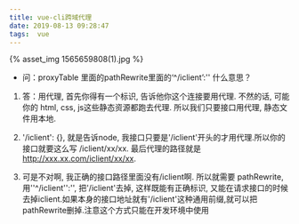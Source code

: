 ```yaml
---
title: vue-cli跨域代理
date: 2019-08-13 09:28:47
tags:  vue
---
```

{% asset_img 1565659808(1).jpg %}

- 问：proxyTable 里面的pathRewrite里面的‘^/iclient’:'' 什么意思？

1. 答：用代理, 首先你得有一个标识, 告诉他你这个连接要用代理. 不然的话, 可能你的 html, css, js这些静态资源都跑去代理. 所以我们只要接口用代理, 静态文件用本地.

2. '/iclient': {}, 就是告诉node, 我接口只要是'/iclient'开头的才用代理.所以你的接口就要这么写 /iclient/xx/xx. 最后代理的路径就是 http://xxx.xx.com/iclient/xx/xx.

3. 可是不对啊, 我正确的接口路径里面没有/iclient啊. 所以就需要 pathRewrite,用''^/iclient'':'', 把'/iclient'去掉, 这样既能有正确标识, 又能在请求接口的时候去掉iclient.如果本身的接口地址就有'/iclient'这种通用前缀,就可以把pathRewrite删掉.注意这个方式只能在开发环境中使用